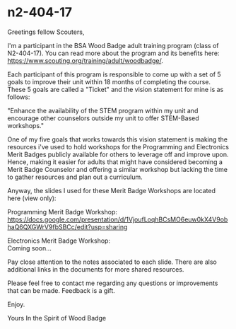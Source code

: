 # n2-404-17

Greetings fellow Scouters,  

I'm a participant in the BSA Wood Badge adult training program (class of N2-404-17). You can read more about the program and its benefits here: https://www.scouting.org/training/adult/woodbadge/.  

Each participant of this program is responsible to come up with a set of 5 goals to improve their unit within 18 months of completing the course. These 5 goals are called a "Ticket" and the vision statement for mine is as follows:  

"Enhance the availability of the STEM program within my unit and encourage other counselors outside my unit to offer STEM-Based workshops."
  
One of my five goals that works towards this vision statement is making the resources i've used to hold workshops for the Programming and Electronics Merit Badges publicly available for others to leverage off and improve upon. Hence, making it easier for adults that might have considered becoming a Merit Badge Counselor and offering a similar workshop but lacking the time to gather resources and plan out a curriculum. 
  
Anyway, the slides I used for these Merit Badge Workshops are located here (view only):

Programming Merit Badge Workshop:</br>
https://docs.google.com/presentation/d/1VjoufLoqhBCsMO6euw0kX4V9obhaQ6QXGWrV9fbSBCc/edit?usp=sharing

Electronics Merit Badge Workshop:</br>
Coming soon...
  

Pay close attention to the notes associated to each slide. There are also additional links in the documents for more shared resources.

Please feel free to contact me regarding any questions or improvements that can be made. Feedback is a gift. 

Enjoy.

Yours In the Spirit of Wood Badge
